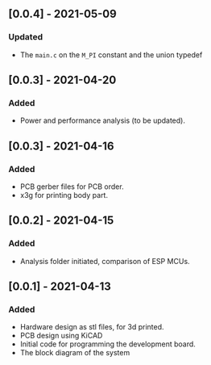 ## [0.0.4] - 2021-05-09
### Updated 
- The `main.c` on the `M_PI` constant and the union typedef

## [0.0.3] - 2021-04-20

### Added
- Power and performance analysis (to be updated). 

## [0.0.3] - 2021-04-16

### Added

- PCB gerber files for PCB order.
- x3g for printing body part.

## [0.0.2] - 2021-04-15

### Added

- Analysis folder initiated, comparison of ESP MCUs.

## [0.0.1] - 2021-04-13

### Added

- Hardware design as stl files, for 3d printed.
- PCB design using KiCAD
- Initial code for programming the development board.
- The block diagram of the system
